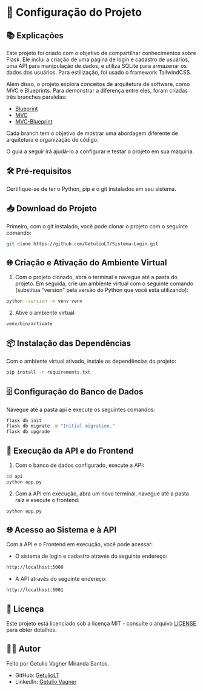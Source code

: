# 🚀 Configuração do Projeto

## 📚 Explicações
Este projeto foi criado com o objetivo de compartilhar conhecimentos sobre Flask. Ele inclui a criação de uma página de login e cadastro de usuários, uma API para manipulação de dados, e utiliza SQLite para armazenar os dados dos usuários. Para estilização, foi usado o framework TailwindCSS.

Além disso, o projeto explora conceitos de arquitetura de software, como MVC e Blueprints. Para demonstrar a diferença entre eles, foram criadas três branches paralelas:

- [Blueprint](https://github.com/GetulioLT/Sistema-Login/tree/blueprints)
- [MVC](https://github.com/GetulioLT/Sistema-Login/tree/mvc)
- [MVC-Blueprint](https://github.com/GetulioLT/Sistema-Login/tree/mvc-blueprint)

Cada branch tem o objetivo de mostrar uma abordagem diferente de arquitetura e organização de código.

O guia a seguir irá ajudá-lo a configurar e testar o projeto em sua máquina.

## 🛠️ Pré-requisitos
Certifique-se de ter o Python, pip e o git instalados em seu sistema.

## 📥 Download do Projeto
Primeiro, com o git instalado, você pode clonar o projeto com o seguinte comando:

```bash
git clone https://github.com/GetulioLT/Sistema-Login.git
```

## 🌐 Criação e Ativação do Ambiente Virtual
1. Com o projeto clonado, abra o terminal e navegue até a pasta do projeto. Em seguida, crie um ambiente virtual com o seguinte comando (substitua "version" pela versão do Python que você está utilizando):

```bash
python -version -m venv venv
```
2. Ative o ambiente virtual:

```bash
venv/bin/activate
```

## 📦 Instalação das Dependências
Com o ambiente virtual ativado, instale as dependências do projeto:

```bash
pip install -r requirements.txt
```

## 🗄️ Configuração do Banco de Dados
Navegue até a pasta api e execute os seguintes comandos:

```bash
flask db init
flask db migrate -m "Initial migration."
flask db upgrade
```

## 🚀 Execução da API e do Frontend
1. Com o banco de dados configurado, execute a API:

```bash
cd api
python app.py
```

2. Com a API em execução, abra um novo terminal, navegue até a pasta raiz e execute o frontend:

```bash
python app.py
```

## 🌐 Acesso ao Sistema e à API

Com a API e o Frontend em execução, você pode acessar:

- O sistema de login e cadastro através do seguinte endereço:

```bash
http://localhost:5000
```

- A API através do seguinte endereço:

```bash
http://localhost:5001
```

## 📜 Licença
Este projeto está licenciado sob a licença MIT - consulte o arquivo [LICENSE](LICENSE.md) para obter detalhes.

## 👨‍💻 Autor
Feito por Getulio Vagner Miranda Santos. 
- GitHub: [GetulioLT](https://github.com/GetulioLT)
- LinkedIn: [Getulio Vagner](https://www.linkedin.com/in/getulio-vagner-117341186/)

